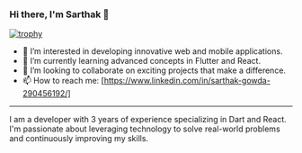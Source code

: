 ### Hi there, I'm Sarthak 👋

[![trophy](https://github-profile-trophy.vercel.app/?username=ryo-ma&theme=onedark)](https://github.com/ryo-ma/github-profile-trophy)

- 👀 I’m interested in developing innovative web and mobile applications.
- 🌱 I’m currently learning advanced concepts in Flutter and React.
- 💞️ I’m looking to collaborate on exciting projects that make a difference.
- 📫 How to reach me: [https://www.linkedin.com/in/sarthak-gowda-290456192/]

---

I am a developer with 3 years of experience specializing in Dart and React. I'm passionate about leveraging technology to solve real-world problems and continuously improving my skills.

<!---
Sarthak-source/Sarthak-source is a ✨ special ✨ repository because its `README.md` (this file) appears on your GitHub profile.
You can click the Preview link to take a look at your changes.
--->

